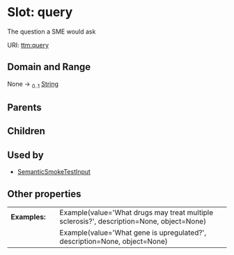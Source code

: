 
# Slot: query


The question a SME would ask

URI: [ttm:query](https://w3id.org/TranslatorSRI/TranslatorTestingModel/query)


## Domain and Range

None &#8594;  <sub>0..1</sub> [String](types/String.md)

## Parents


## Children


## Used by

 * [SemanticSmokeTestInput](SemanticSmokeTestInput.md)

## Other properties

|  |  |  |
| --- | --- | --- |
| **Examples:** | | Example(value='What drugs may treat multiple sclerosis?', description=None, object=None) |
|  | | Example(value='What gene is upregulated?', description=None, object=None) |

